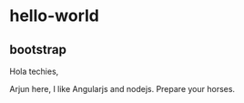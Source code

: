 # hello-world
bootstrap
------------------------------------
Hola techies,

Arjun here, I like Angularjs and nodejs. Prepare your horses.
